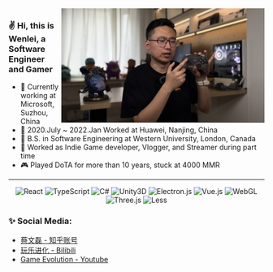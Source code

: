 <img align="right" alt="Coding" width="400" src="https://github.com/wcai49/wcai49/blob/main/IMG_0975.jpg">

### :v: Hi, this is Wenlei, a Software Engineer and Gamer
- :date: Currently working at Microsoft, Suzhou, China
- :iphone: 2020.July ~ 2022.Jan Worked at Huawei, Nanjing, China
- :maple_leaf: B.S. in Software Engineering at Western University, London, Canada
- :telescope: Worked as Indie Game developer, Vlogger, and Streamer during part time
- :video_game: Played DoTA for more than 10 years, stuck at 4000 MMR

<hr>

<div align="center">
  <img alt="React" src="https://img.shields.io/badge/react-%2320232a.svg?style=for-the-badge&logo=react&logoColor=%2361DAFB" />
  <img alt="TypeScript" src="https://img.shields.io/badge/typescript-%23007ACC.svg?style=for-the-badge&logo=typescript&logoColor=white" />
  <img alt="C#" src="https://img.shields.io/badge/c%23-%23239120.svg?style=for-the-badge&logo=c-sharp&logoColor=white" />
  <img alt="Unity3D" src="https://img.shields.io/badge/unity-%23000000.svg?style=for-the-badge&logo=unity&logoColor=white" />
  <img alt="Electron.js" src="https://img.shields.io/badge/Electron-191970?style=for-the-badge&logo=Electron&logoColor=white" />
  <img alt="Vue.js" src="https://img.shields.io/badge/vuejs-%2335495e.svg?style=for-the-badge&logo=vuedotjs&logoColor=%234FC08D" />
  <img alt="WebGL" src="https://img.shields.io/badge/WebGL-990000?logo=webgl&logoColor=white&style=for-the-badge" />
  <img alt="Three.js" src="https://img.shields.io/badge/threejs-black?style=for-the-badge&logo=three.js&logoColor=white" />
  <img alt="Less" src="https://img.shields.io/badge/less-2B4C80?style=for-the-badge&logo=less&logoColor=white" />
</div>

### :sparkles: Social Media:
  
  
   - [蔡文磊 - 知乎账号](https://www.zhihu.com/people/cai-wen-lei-72)
   - [玩乐进化 - Bilibili](https://space.bilibili.com/470625217)
   - [Game Evolution - Youtube](https://www.youtube.com/channel/UCPg2KuLG_oqS3bk-ORVEIRw)
